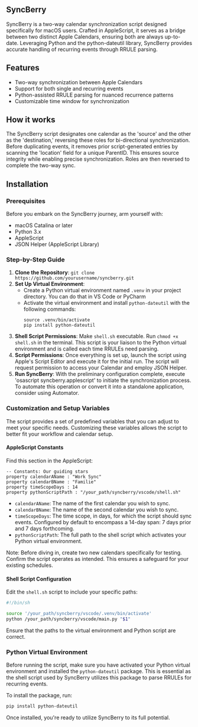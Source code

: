 ## SyncBerry

SyncBerry is a two-way calendar synchronization script designed specifically for macOS users. Crafted in AppleScript, it serves as a bridge between two distinct Apple Calendars, ensuring both are always up-to-date. Leveraging Python and the python-dateutil library, SyncBerry provides accurate handling of recurring events through RRULE parsing.

## Features
- Two-way synchronization between Apple Calendars
- Support for both single and recurring events
- Python-assisted RRULE parsing for nuanced recurrence patterns
- Customizable time window for synchronization

## How it works
The SyncBerry script designates one calendar as the 'source' and the other as the 'destination,' reversing these roles for bi-directional synchronization. Before duplicating events, it removes prior script-generated entries by scanning the 'location' field for a unique ParentID. This ensures source integrity while enabling precise synchronization. Roles are then reversed to complete the two-way sync.

## Installation

### Prerequisites
Before you embark on the SyncBerry journey, arm yourself with:

- macOS Catalina or later
- Python 3.x
- AppleScript
- JSON Helper (AppleScript Library)

### Step-by-Step Guide

1. **Clone the Repository**: 
    `git clone https://github.com/yourusername/syncberry.git`
2. **Set Up Virtual Environment**: 
    - Create a Python virtual environment named `.venv` in your project directory. You can do that in VS Code or PyCharm
    - Activate the virtual environment and install `python-dateutil` with the following commands:
      ```
      source .venv/bin/activate
      pip install python-dateutil
      ```
3. **Shell Script Permissions**: Make `shell.sh` executable. Run `chmod +x shell.sh` in the terminal. This script is your liaison to the Python virtual environment and is called each time RRULEs need parsing. 
4. **Script Permissions**: Once everything is set up, launch the script using Apple's Script Editor and execute it for the initial run. The script will request permission to access your Calendar and employ JSON Helper.
5. **Run SyncBerry**: With the preliminary configuration complete, execute 'osascript syncberry.applescript' to initiate the synchronization process. To automate this operation or convert it into a standalone application, consider using Automator.

### Customization and Setup Variables

The script provides a set of predefined variables that you can adjust to meet your specific needs. Customizing these variables allows the script to better fit your workflow and calendar setup.

#### AppleScript Constants

Find this section in the AppleScript:

```applescript
-- Constants: Our guiding stars
property calendarAName : "Work Sync"
property calendarBName : "Familie"
property timeScopeDays : 14
property pythonScriptPath : "/your_path/syncberry/vscode/shell.sh"
```
- `calendarAName`: The name of the first calendar you wish to sync.
- `calendarBName`: The name of the second calendar you wish to sync.
- `timeScopeDays`: The time scope, in days, for which the script should sync events. Configured by default to encompass a 14-day span: 7 days prior and 7 days forthcoming.
- `pythonScriptPath`: The full path to the shell script which activates your Python virtual environment.

Note: Before diving in, create two new calendars specifically for testing. Confirm the script operates as intended. This ensures a safeguard for your existing schedules.

#### Shell Script Configuration

Edit the `shell.sh` script to include your specific paths:

```sh
#!/bin/sh

source '/your_path/syncberry/vscode/.venv/bin/activate'
python /your_path/syncberry/vscode/main.py "$1"
```
Ensure that the paths to the virtual environment and Python script are correct.

### Python Virtual Environment

Before running the script, make sure you have activated your Python virtual environment and installed the `python-dateutil` package. This is essential as the shell script used by SyncBerry utilizes this package to parse RRULEs for recurring events.

To install the package, run:

```bash
pip install python-dateutil
```
Once installed, you're ready to utilize SyncBerry to its full potential.
